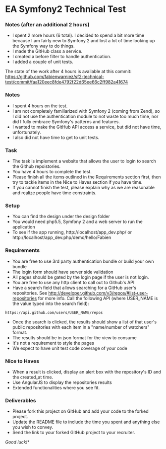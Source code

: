 # EA Symfony2 Technical Test

### Notes (after an additional 2 hours)

* I spent 2 more hours (6 total). I decided to spend a bit more time because I am fairly new to Symfony 2 and lost a lot of time looking up the Symfony way to do things.
* I made the GitHub class a service.
* I created a before filter to handle authentication.
* I added a couple of unit tests.

The state of the work after 4 hours is available at this commit: https://github.com/fabienwarniez/sf2-technical-test/commit/faa120eec8fde4792f22d65ee66c2ff982a41674

### Notes

* I spent 4 hours on the test.
* I am not completely familiarized with Symfony 2 (coming from Zend), so I did not use the authentication module to not waste too much time, nor did I fully embrace Symfony's patterns and features.
* I wanted to make the GitHub API access a service, but did not have time, unfortunately.
* I also did not have time to get to unit tests.

### Task

* The task is implement a website that allows the user to login to search the Github repoistories.
* You have 4 hours to complete the test.
* Please finish all the items outlined in the Requirements section first, then try to tackle items in the Nice to Haves section if you have time.
* If you cannot finish the test, please explain why as we are reasonable and realize people have time constraints.

### Setup

* You can find the design under the design folder
* You would need php5.5, Symfony 2 and a web server to run the application
* To see if the app running, http://localhost/app_dev.php/ or http://localhost/app_dev.php/demo/hello/Fabien

### Requirements

* You are free to use 3rd party authentication bundle or build your own bundle
* The login form should have server side validation
* All pages should be gated by the login page if the user is not login.
* You are free to use any http client to call out to Github's API
* Have a search field that allows searching for a GitHub user's repositories. See http://developer.github.com/v3/repos/#list-user-repositories for more info. Call the following API (where USER_NAME is the value typed into the search field):
```
https://api.github.com/users/USER_NAME/repos
```
* Once the search is clicked, the results should show a list of that user's public repositories with each item in a "name/number of watchers" format.
* The results should be in json format for the view to consume
* It's not a requirement to style the pages
* We expect to have unit test code coverage of your code

### Nice to Haves

* When a result is clicked, display an alert box with the repository's ID and the created_at time.
* Use AngularJS to display the repositories results
* Extended functionalities where you see fit.

### Deliverables

* Please fork this project on GitHub and add your code to the forked project.
* Update the README file to include the time you spent and anything else you wish to convey.
* Send the link to your forked GitHub project to your recruiter.

*Good luck!**
